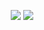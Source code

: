 <p align="center">
 <image src="https://static.wikia.nocookie.net/minecraftpocketedition/images/8/81/Sunflower.png/revision/latest?cb=20140427133157">
 <image src="https://static.wikia.nocookie.net/minecraftpocketedition/images/8/81/Sunflower.png/revision/latest?cb=20140427133157">










<!--
**deathdelivery/deathdelivery** is a ✨ _special_ ✨ repository because its `README.md` (this file) appears on your GitHub profile.

Here are some ideas to get you started:

- 🔭 I’m currently working on ...
- 🌱 I’m currently learning ...
- 👯 I’m looking to collaborate on ...
- 🤔 I’m looking for help with ...
- 💬 Ask me about ...
- 📫 How to reach me: ...
- 😄 Pronouns: ...
- ⚡ Fun fact: ...
-->
